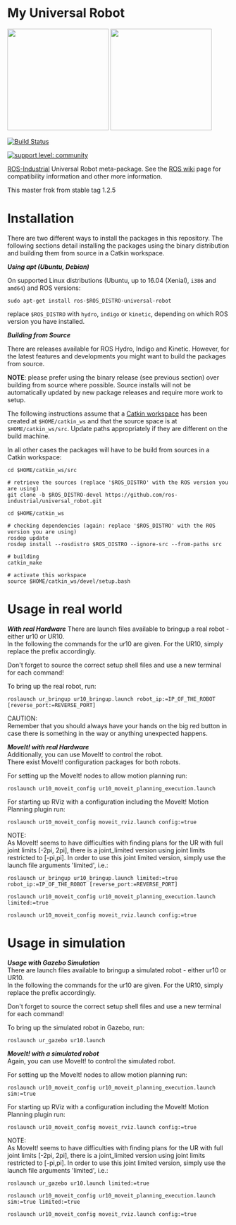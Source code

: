 # My Universal Robot

<img src="https://github.com/shannon112/universal_robot_10/blob/master/ur_gazebo/img/ur10.png" height="230"/> <img src="https://github.com/shannon112/universal_robot_10/blob/master/ur10_simulation/img/moveit_perceptron.png" height="230"/>

[![Build Status](http://build.ros.org/job/Kdev__universal_robot__ubuntu_xenial_amd64/badge/icon)](http://build.ros.org/job/Kdev__universal_robot__ubuntu_xenial_amd64)

[![support level: community](https://img.shields.io/badge/support%20level-community-lightgray.png)](http://rosindustrial.org/news/2016/10/7/better-supporting-a-growing-ros-industrial-software-platform)

[ROS-Industrial](http://wiki.ros.org/Industrial) Universal Robot meta-package. See the [ROS wiki](http://wiki.ros.org/universal_robot) page for compatibility information and other more information.

This master frok from stable tag 1.2.5

# Installation

There are two different ways to install the packages in this repository. The following sections detail installing the packages using the binary distribution and building them from source in a Catkin workspace.


___Using apt (Ubuntu, Debian)___

On supported Linux distributions (Ubuntu, up to 16.04 (Xenial), `i386` and `amd64`) and ROS versions:

```
sudo apt-get install ros-$ROS_DISTRO-universal-robot
```

replace `$ROS_DISTRO` with `hydro`, `indigo` or `kinetic`, depending on which ROS version you have installed.


___Building from Source___

There are releases available for ROS Hydro, Indigo and Kinetic. However, for the latest features and developments you might want to build the packages from source.

**NOTE**: please prefer using the binary release (see previous section) over building from source where possible. Source installs will not be automatically updated by new package releases and require more work to setup.

The following instructions assume that a [Catkin workspace](http://wiki.ros.org/catkin/Tutorials/create_a_workspace) has been created at `$HOME/catkin_ws` and that the source space is at `$HOME/catkin_ws/src`. Update paths appropriately if they are different on the build machine.

In all other cases the packages will have to be build from sources in a Catkin workspace:

```
cd $HOME/catkin_ws/src

# retrieve the sources (replace '$ROS_DISTRO' with the ROS version you are using)
git clone -b $ROS_DISTRO-devel https://github.com/ros-industrial/universal_robot.git

cd $HOME/catkin_ws

# checking dependencies (again: replace '$ROS_DISTRO' with the ROS version you are using)
rosdep update
rosdep install --rosdistro $ROS_DISTRO --ignore-src --from-paths src

# building
catkin_make

# activate this workspace
source $HOME/catkin_ws/devel/setup.bash
```


# Usage in real world

___With real Hardware___
There are launch files available to bringup a real robot - either ur10 or UR10.  
In the following the commands for the ur10 are given. For the UR10, simply replace the prefix accordingly.

Don't forget to source the correct setup shell files and use a new terminal for each command!   

To bring up the real robot, run:

```roslaunch ur_bringup ur10_bringup.launch robot_ip:=IP_OF_THE_ROBOT [reverse_port:=REVERSE_PORT]```


CAUTION:  
Remember that you should always have your hands on the big red button in case there is something in the way or anything unexpected happens.


___MoveIt! with real Hardware___  
Additionally, you can use MoveIt! to control the robot.  
There exist MoveIt! configuration packages for both robots.  

For setting up the MoveIt! nodes to allow motion planning run:

```roslaunch ur10_moveit_config ur10_moveit_planning_execution.launch```

For starting up RViz with a configuration including the MoveIt! Motion Planning plugin run:

```roslaunch ur10_moveit_config moveit_rviz.launch config:=true```


NOTE:  
As MoveIt! seems to have difficulties with finding plans for the UR with full joint limits [-2pi, 2pi], there is a joint_limited version using joint limits restricted to [-pi,pi]. In order to use this joint limited version, simply use the launch file arguments 'limited', i.e.:  

```roslaunch ur_bringup ur10_bringup.launch limited:=true robot_ip:=IP_OF_THE_ROBOT [reverse_port:=REVERSE_PORT]```

```roslaunch ur10_moveit_config ur10_moveit_planning_execution.launch limited:=true```

```roslaunch ur10_moveit_config moveit_rviz.launch config:=true```

# Usage in simulation

___Usage with Gazebo Simulation___  
There are launch files available to bringup a simulated robot - either ur10 or UR10.  
In the following the commands for the ur10 are given. For the UR10, simply replace the prefix accordingly.

Don't forget to source the correct setup shell files and use a new terminal for each command!   

To bring up the simulated robot in Gazebo, run:

```roslaunch ur_gazebo ur10.launch```


___MoveIt! with a simulated robot___  
Again, you can use MoveIt! to control the simulated robot.  

For setting up the MoveIt! nodes to allow motion planning run:

```roslaunch ur10_moveit_config ur10_moveit_planning_execution.launch sim:=true```

For starting up RViz with a configuration including the MoveIt! Motion Planning plugin run:

```roslaunch ur10_moveit_config moveit_rviz.launch config:=true```


NOTE:  
As MoveIt! seems to have difficulties with finding plans for the UR with full joint limits [-2pi, 2pi], there is a joint_limited version using joint limits restricted to [-pi,pi]. In order to use this joint limited version, simply use the launch file arguments 'limited', i.e.:  

```roslaunch ur_gazebo ur10.launch limited:=true```

```roslaunch ur10_moveit_config ur10_moveit_planning_execution.launch sim:=true limited:=true```

```roslaunch ur10_moveit_config moveit_rviz.launch config:=true```
